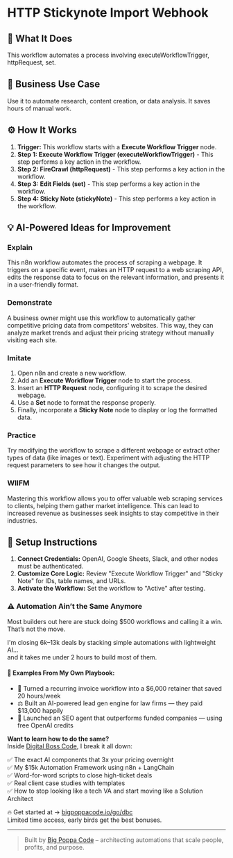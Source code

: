 # HTTP Stickynote Import Webhook

## 🚀 What It Does
This workflow automates a process involving executeWorkflowTrigger, httpRequest, set.

## 💼 Business Use Case
Use it to automate research, content creation, or data analysis. It saves hours of manual work.

## ⚙️ How It Works
1.  **Trigger:** This workflow starts with a **Execute Workflow Trigger** node.
2. **Step 1: Execute Workflow Trigger (executeWorkflowTrigger)** - This step performs a key action in the workflow.
3. **Step 2: FireCrawl (httpRequest)** - This step performs a key action in the workflow.
4. **Step 3: Edit Fields (set)** - This step performs a key action in the workflow.
5. **Step 4: Sticky Note (stickyNote)** - This step performs a key action in the workflow.

## 💡 AI-Powered Ideas for Improvement
### Explain 
This n8n workflow automates the process of scraping a webpage. It triggers on a specific event, makes an HTTP request to a web scraping API, edits the response data to focus on the relevant information, and presents it in a user-friendly format.

### Demonstrate 
A business owner might use this workflow to automatically gather competitive pricing data from competitors' websites. This way, they can analyze market trends and adjust their pricing strategy without manually visiting each site.

### Imitate 
1. Open n8n and create a new workflow.
2. Add an **Execute Workflow Trigger** node to start the process.
3. Insert an **HTTP Request** node, configuring it to scrape the desired webpage.
4. Use a **Set** node to format the response properly.
5. Finally, incorporate a **Sticky Note** node to display or log the formatted data.

### Practice 
Try modifying the workflow to scrape a different webpage or extract other types of data (like images or text). Experiment with adjusting the HTTP request parameters to see how it changes the output.

### WIIFM 
Mastering this workflow allows you to offer valuable web scraping services to clients, helping them gather market intelligence. This can lead to increased revenue as businesses seek insights to stay competitive in their industries.

## 🔧 Setup Instructions
1. **Connect Credentials:** OpenAI, Google Sheets, Slack, and other nodes must be authenticated.
2. **Customize Core Logic:** Review "Execute Workflow Trigger" and "Sticky Note" for IDs, table names, and URLs.
3. **Activate the Workflow:** Set the workflow to "Active" after testing.

### ⚠️ Automation Ain’t the Same Anymore

Most builders out here are stuck doing $500 workflows and calling it a win.  
That’s not the move.  

I'm closing $6k–$13k deals by stacking simple automations with lightweight AI...  
and it takes me under 2 hours to build most of them.

#### 🧠 Examples From My Own Playbook:
- 🔁 Turned a recurring invoice workflow into a $6,000 retainer that saved 20 hours/week  
- ⚖️ Built an AI-powered lead gen engine for law firms — they paid $13,000 happily  
- 🚀 Launched an SEO agent that outperforms funded companies — using free OpenAI credits  

**Want to learn how to do the same?**  
Inside [Digital Boss Code](https://bigpoppacode.io/go/dbc), I break it all down:

✅ The exact AI components that 3x your pricing overnight  
✅ My $15k Automation Framework using n8n + LangChain  
✅ Word-for-word scripts to close high-ticket deals  
✅ Real client case studies with templates  
✅ How to stop looking like a tech VA and start moving like a Solution Architect  

🔥 Get started at → [bigpoppacode.io/go/dbc](https://bigpoppacode.io/go/dbc)  
Limited time access, early birds get the best bonuses.

---
> Built by [Big Poppa Code](https://bigpoppacode.io) – architecting automations that scale people, profits, and purpose.
